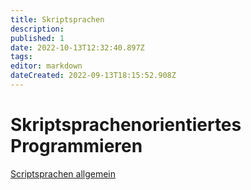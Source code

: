 ```yaml
---
title: Skriptsprachen
description: 
published: 1
date: 2022-10-13T12:32:40.897Z
tags: 
editor: markdown
dateCreated: 2022-09-13T18:15:52.908Z
---
```


# Skriptsprachenorientiertes Programmieren

[Scriptsprachen allgemein](/fom/semester-3/skriptsprachen/scriptsprachen)